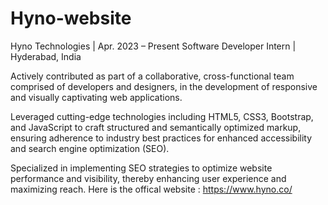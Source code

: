 # Hyno-website

Hyno Technologies | Apr. 2023 – Present
Software Developer Intern | Hyderabad, India

Actively contributed as part of a collaborative, cross-functional team comprised of developers and designers, in the development of responsive and visually captivating web applications.

Leveraged cutting-edge technologies including HTML5, CSS3, Bootstrap, and JavaScript to craft structured and semantically optimized markup, ensuring adherence to industry best practices for enhanced accessibility and search engine optimization (SEO).

Specialized in implementing SEO strategies to optimize website performance and visibility, thereby enhancing user experience and maximizing reach.
Here is the offical website : https://www.hyno.co/
